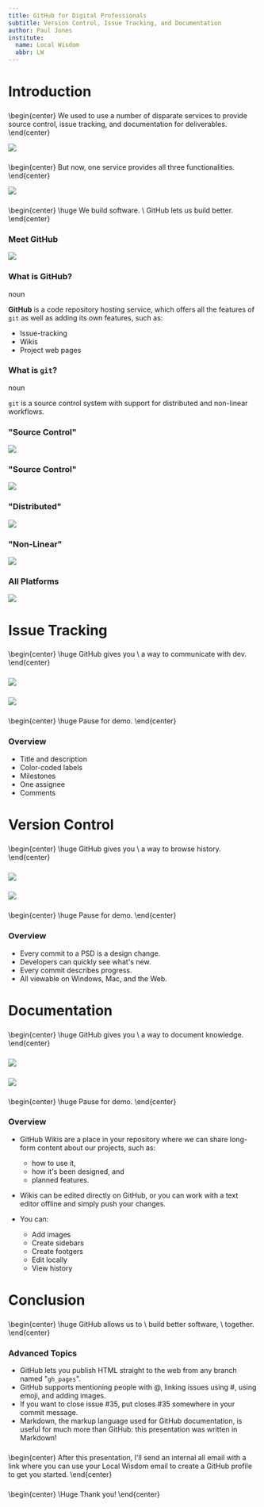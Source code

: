 ```yaml
---
title: GitHub for Digital Professionals
subtitle: Version Control, Issue Tracking, and Documentation
author: Paul Jones
institute: 
  name: Local Wisdom
  abbr: LW
---
```


Introduction
============

### 

\begin{center}
We used to use a number of disparate services to provide
source control, issue tracking, and documentation for deliverables.
\end{center}

![](img/logos.png)

### 

\begin{center}
But now, one service provides all three functionalities.
\end{center}

![](img/github.png)

### 

\begin{center}
\huge We build software. \\
GitHub lets us build better.
\end{center}

### Meet GitHub

![](img/web.png)

### What is GitHub?

noun

**GitHub** is a code repository hosting service, which offers all the features of `git` as well as adding its own features, such as: 

-   Issue-tracking
-   Wikis
-   Project web pages

### What is `git`?

noun

`git` is a source control system with support for distributed and non-linear workflows.

### "Source Control"

![](img/push.png)

### "Source Control"

![](img/pull.png)

### "Distributed"

![](img/codes.png)

### "Non-Linear"

![](img/branches.png)

### All Platforms

![](img/gui.png)

Issue Tracking
==============

### 

\begin{center}
\huge GitHub gives you \\
a way to communicate with dev.
\end{center}

### 

![](img/focus-issues.png)

### 

![](img/issues.png)

### 

\begin{center}
\huge Pause for demo.
\end{center}

### Overview

-   Title and description
-   Color-coded labels
-   Milestones
-   One assignee
-   Comments

Version Control
===============

### 

\begin{center}
\huge GitHub gives you \\
a way to browse history.
\end{center}

### 

![](img/focus-history.png)

### 

![](img/history.png)

### 

\begin{center}
\huge Pause for demo.
\end{center}

### Overview

-   Every commit to a PSD is a design change.
-   Developers can quickly see what's new.
-   Every commit describes progress.
-   All viewable on Windows, Mac, and the Web.

Documentation
=============

### 

\begin{center}
\huge GitHub gives you \\
a way to document knowledge.
\end{center}

### 

![](img/focus-wiki.png)

### 

![](img/wiki.png)

### 

\begin{center}
\huge Pause for demo.
\end{center}

### Overview

-   GitHub Wikis are a place in your repository where we can share long-form content 
    about our projects, such as: 
    -   how to use it, 
    -   how it's been designed, and
    -   planned features.

-   Wikis can be edited directly on GitHub, or you can work with a text editor offline 
    and simply push your changes.
-   You can:
    -   Add images
    -   Create sidebars
    -   Create footgers
    -   Edit locally
    -   View history

Conclusion
==========

### 

\begin{center}
\huge GitHub allows us to \\
build better software, \\
together.
\end{center}

### Advanced Topics

-   GitHub lets you publish HTML straight to the web from any branch named "`gh_pages`".
-   GitHub supports mentioning people with @, linking issues using #, 
    using emoji, and adding images.
-   If you want to close issue #35, put closes #35 somewhere in your commit message. 
-   Markdown, the markup language used for GitHub documentation, is useful for much
    more than GitHub: this presentation was written in Markdown!

###

\begin{center}
After this presentation, I'll send an internal all email with a link 
where you can use your Local Wisdom email to create a GitHub profile
to get you started.
\end{center}

### 

\begin{center}
\Huge Thank you!
\end{center}

